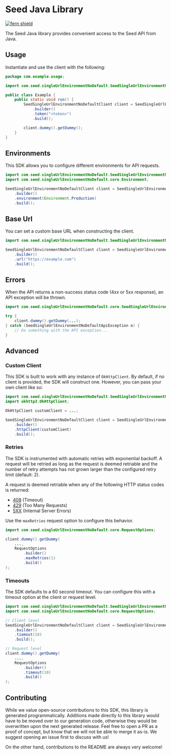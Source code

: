 # Seed Java Library

[![fern shield](https://img.shields.io/badge/%F0%9F%8C%BF-Built%20with%20Fern-brightgreen)](https://buildwithfern.com?utm_source=github&utm_medium=github&utm_campaign=readme&utm_source=Seed%2FJava)

The Seed Java library provides convenient access to the Seed API from Java.

## Usage

Instantiate and use the client with the following:

```java
package com.example.usage;

import com.seed.singleUrlEnvironmentNoDefault.SeedSingleUrlEnvironmentNoDefaultClient;

public class Example {
    public static void run() {
        SeedSingleUrlEnvironmentNoDefaultClient client = SeedSingleUrlEnvironmentNoDefaultClient
            .builder()
            .token("<token>")
            .build();

        client.dummy().getDummy();
    }
}
```

## Environments

This SDK allows you to configure different environments for API requests.

```java
import com.seed.singleUrlEnvironmentNoDefault.SeedSingleUrlEnvironmentNoDefaultClient;
import com.seed.singleUrlEnvironmentNoDefault.core.Environment;

SeedSingleUrlEnvironmentNoDefaultClient client = SeedSingleUrlEnvironmentNoDefaultClient
    .builder()
    .environment(Environment.Production)
    .build();
```

## Base Url

You can set a custom base URL when constructing the client.

```java
import com.seed.singleUrlEnvironmentNoDefault.SeedSingleUrlEnvironmentNoDefaultClient;

SeedSingleUrlEnvironmentNoDefaultClient client = SeedSingleUrlEnvironmentNoDefaultClient
    .builder()
    .url("https://example.com")
    .build();
```

## Errors

When the API returns a non-success status code (4xx or 5xx response), an API exception will be thrown.

```java
import com.seed.singleUrlEnvironmentNoDefault.core.SeedSingleUrlEnvironmentNoDefaultApiException;

try {
    client.dummy().getDummy(...);
} catch (SeedSingleUrlEnvironmentNoDefaultApiException e) {
    // Do something with the API exception...
}
```

## Advanced

### Custom Client

This SDK is built to work with any instance of `OkHttpClient`. By default, if no client is provided, the SDK will construct one. 
However, you can pass your own client like so:

```java
import com.seed.singleUrlEnvironmentNoDefault.SeedSingleUrlEnvironmentNoDefaultClient;
import okhttp3.OkHttpClient;

OkHttpClient customClient = ...;

SeedSingleUrlEnvironmentNoDefaultClient client = SeedSingleUrlEnvironmentNoDefaultClient
    .builder()
    .httpClient(customClient)
    .build();
```

### Retries

The SDK is instrumented with automatic retries with exponential backoff. A request will be retried as long
as the request is deemed retriable and the number of retry attempts has not grown larger than the configured
retry limit (default: 2).

A request is deemed retriable when any of the following HTTP status codes is returned:

- [408](https://developer.mozilla.org/en-US/docs/Web/HTTP/Status/408) (Timeout)
- [429](https://developer.mozilla.org/en-US/docs/Web/HTTP/Status/429) (Too Many Requests)
- [5XX](https://developer.mozilla.org/en-US/docs/Web/HTTP/Status/500) (Internal Server Errors)

Use the `maxRetries` request option to configure this behavior.

```java
import com.seed.singleUrlEnvironmentNoDefault.core.RequestOptions;

client.dummy().getDummy(
    ...,
    RequestOptions
        .builder()
        .maxRetries(1)
        .build()
);
```

### Timeouts

The SDK defaults to a 60 second timeout. You can configure this with a timeout option at the client or request level.

```java
import com.seed.singleUrlEnvironmentNoDefault.SeedSingleUrlEnvironmentNoDefaultClient;
import com.seed.singleUrlEnvironmentNoDefault.core.RequestOptions;

// Client level
SeedSingleUrlEnvironmentNoDefaultClient client = SeedSingleUrlEnvironmentNoDefaultClient
    .builder()
    .tiemout(10)
    .build();

// Request level
client.dummy().getDummy(
    ...,
    RequestOptions
        .builder()
        .timeout(10)
        .build()
);
```

## Contributing

While we value open-source contributions to this SDK, this library is generated programmatically.
Additions made directly to this library would have to be moved over to our generation code,
otherwise they would be overwritten upon the next generated release. Feel free to open a PR as
a proof of concept, but know that we will not be able to merge it as-is. We suggest opening
an issue first to discuss with us!

On the other hand, contributions to the README are always very welcome!